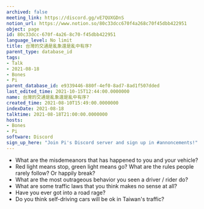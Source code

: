 ```yaml
---
archived: false
meeting_link: https://discord.gg/vE7QUXGDnS
notion_url: https://www.notion.so/80c33dcc670f4a268c70f45dbb422951
object: page
id: 80c33dcc-670f-4a26-8c70-f45dbb422951
language_level: No limit
title: 台灣的交通是亂象還是亂中有序?
parent_type: database_id
tags:
- Talk
- 2021-08-18
- Bones
- Pi
parent_database_id: e9339446-880f-4ef0-8ad7-8ad1f507dded
last_edited_time: 2021-10-15T12:44:00.0000000
name: 台灣的交通是亂象還是亂中有序?
created_time: 2021-08-10T15:49:00.0000000
indexDate: 2021-08-18
talktime: 2021-08-18T21:00:00.0000000
hosts:
- Bones
- Pi
software: Discord
sign_up_here: "Join Pi's Discord server and sign up in #annoncements!"
---
```


   - What are the misdemeanors that has happened to you and your vehicle?
   - Red light means stop, green light means go?
What are the rules people rarely follow? Or happily break?
   - What are the most outrageous behavior you seen a driver / rider do?
   - What are some traffic laws that you think makes no sense at all?
   - Have you ever got into a road rage?
   - Do you think self-driving cars will be ok in Taiwan's traffic?











